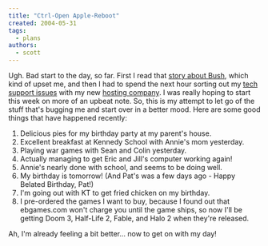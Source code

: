 ```yaml
---
title: "Ctrl-Open Apple-Reboot"
created: 2004-05-31
tags:
  - plans
authors:
  - scott
---
```


Ugh. Bad start to the day, so far. First I read that [story about Bush](/2004/05/trophy-case/), which kind of upset me, and then I had to spend the next hour sorting out my [tech support issues](/2004/05/transitional-woes/) with my new [hosting company](http://www.readysetconnect.com/). I was really hoping to start this week on more of an upbeat note. So, this is my attempt to let go of the stuff that's bugging me and start over in a better mood. Here are some good things that have happened recently:

1. Delicious pies for my birthday party at my parent's house.
2. Excellent breakfast at Kennedy School with Annie's mom yesterday.
3. Playing war games with Sean and Colin yesterday.
4. Actually managing to get Eric and Jill's computer working again!
5. Annie's nearly done with school, and seems to be doing well.
6. My birthday is tomorrow! (And Pat's was a few days ago - Happy Belated Birthday, Pat!)
7. I'm going out with KT to get fried chicken on my birthday.
8. I pre-ordered the games I want to buy, because I found out that ebgames.com won't charge you until the game ships, so now I'll be getting Doom 3, Half-Life 2, Fable, and Halo 2 when they're released.

Ah, I'm already feeling a bit better... now to get on with my day!
